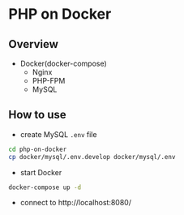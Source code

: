 # PHP on Docker
## Overview
- Docker(docker-compose)
  - Nginx
  - PHP-FPM
  - MySQL
## How to use
- create MySQL `.env` file
```bash
cd php-on-docker
cp docker/mysql/.env.develop docker/mysql/.env
```
- start Docker
```bash
docker-compose up -d
```
- connect to http://localhost:8080/
